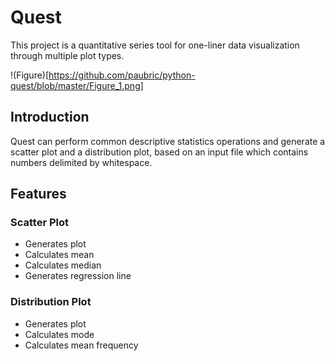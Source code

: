 # Quest
This project is a quantitative series tool for one-liner data visualization through multiple plot types.

!(Figure)[https://github.com/paubric/python-quest/blob/master/Figure_1.png]

## Introduction
Quest can perform common descriptive statistics operations and generate a scatter plot and a distribution plot, based on an input file which contains numbers delimited by whitespace.

## Features
### Scatter Plot
- Generates plot
- Calculates mean
- Calculates median
- Generates regression line
### Distribution Plot
- Generates plot
- Calculates mode
- Calculates mean frequency

